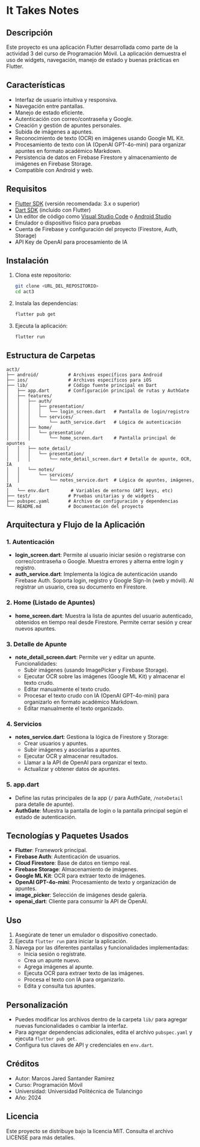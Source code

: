 # It Takes Notes

## Descripción

Este proyecto es una aplicación Flutter desarrollada como parte de la actividad 3 del curso de Programación Móvil. La aplicación demuestra el uso de widgets, navegación, manejo de estado y buenas prácticas en Flutter.

## Características

- Interfaz de usuario intuitiva y responsiva.
- Navegación entre pantallas.
- Manejo de estado eficiente.
- Autenticación con correo/contraseña y Google.
- Creación y gestión de apuntes personales.
- Subida de imágenes a apuntes.
- Reconocimiento de texto (OCR) en imágenes usando Google ML Kit.
- Procesamiento de texto con IA (OpenAI GPT-4o-mini) para organizar apuntes en formato académico Markdown.
- Persistencia de datos en Firebase Firestore y almacenamiento de imágenes en Firebase Storage.
- Compatible con Android y web.

## Requisitos

- [Flutter SDK](https://flutter.dev/docs/get-started/install) (versión recomendada: 3.x o superior)
- [Dart SDK](https://dart.dev/get-dart) (incluido con Flutter)
- Un editor de código como [Visual Studio Code](https://code.visualstudio.com/) o [Android Studio](https://developer.android.com/studio)
- Emulador o dispositivo físico para pruebas
- Cuenta de Firebase y configuración del proyecto (Firestore, Auth, Storage)
- API Key de OpenAI para procesamiento de IA

## Instalación

1. Clona este repositorio:
   ```sh
   git clone <URL_DEL_REPOSITORIO>
   cd act3
   ```

2. Instala las dependencias:
   ```sh
   flutter pub get
   ```

3. Ejecuta la aplicación:
   ```sh
   flutter run
   ```

## Estructura de Carpetas

```
act3/
├── android/           # Archivos específicos para Android
├── ios/               # Archivos específicos para iOS
├── lib/               # Código fuente principal en Dart
│   ├── app.dart       # Configuración principal de rutas y AuthGate
│   ├── features/
│   │   ├── auth/
│   │   │   ├── presentation/
│   │   │   │   └── login_screen.dart   # Pantalla de login/registro
│   │   │   └── services/
│   │   │       └── auth_service.dart   # Lógica de autenticación
│   │   ├── home/
│   │   │   └── presentation/
│   │   │       └── home_screen.dart    # Pantalla principal de apuntes
│   │   ├── note_detail/
│   │   │   └── presentation/
│   │   │       └── note_detail_screen.dart # Detalle de apunte, OCR, IA
│   │   └── notes/
│   │       └── services/
│   │           └── notes_service.dart  # Lógica de apuntes, imágenes, IA
│   └── env.dart        # Variables de entorno (API keys, etc)
├── test/              # Pruebas unitarias y de widgets
├── pubspec.yaml       # Archivo de configuración y dependencias
└── README.md          # Documentación del proyecto
```

## Arquitectura y Flujo de la Aplicación

### 1. Autenticación

- **login_screen.dart**: Permite al usuario iniciar sesión o registrarse con correo/contraseña o Google. Muestra errores y alterna entre login y registro.
- **auth_service.dart**: Implementa la lógica de autenticación usando Firebase Auth. Soporta login, registro y Google Sign-In (web y móvil). Al registrar un usuario, crea su documento en Firestore.

### 2. Home (Listado de Apuntes)

- **home_screen.dart**: Muestra la lista de apuntes del usuario autenticado, obtenidos en tiempo real desde Firestore. Permite cerrar sesión y crear nuevos apuntes.

### 3. Detalle de Apunte

- **note_detail_screen.dart**: Permite ver y editar un apunte. Funcionalidades:
  - Subir imágenes (usando ImagePicker y Firebase Storage).
  - Ejecutar OCR sobre las imágenes (Google ML Kit) y almacenar el texto crudo.
  - Editar manualmente el texto crudo.
  - Procesar el texto crudo con IA (OpenAI GPT-4o-mini) para organizarlo en formato académico Markdown.
  - Editar manualmente el texto organizado.

### 4. Servicios

- **notes_service.dart**: Gestiona la lógica de Firestore y Storage:
  - Crear usuarios y apuntes.
  - Subir imágenes y asociarlas a apuntes.
  - Ejecutar OCR y almacenar resultados.
  - Llamar a la API de OpenAI para organizar el texto.
  - Actualizar y obtener datos de apuntes.

### 5. app.dart

- Define las rutas principales de la app (`/` para AuthGate, `/noteDetail` para detalle de apunte).
- **AuthGate**: Muestra la pantalla de login o la pantalla principal según el estado de autenticación.

## Tecnologías y Paquetes Usados

- **Flutter**: Framework principal.
- **Firebase Auth**: Autenticación de usuarios.
- **Cloud Firestore**: Base de datos en tiempo real.
- **Firebase Storage**: Almacenamiento de imágenes.
- **Google ML Kit**: OCR para extraer texto de imágenes.
- **OpenAI GPT-4o-mini**: Procesamiento de texto y organización de apuntes.
- **image_picker**: Selección de imágenes desde galería.
- **openai_dart**: Cliente para consumir la API de OpenAI.

## Uso

1. Asegúrate de tener un emulador o dispositivo conectado.
2. Ejecuta `flutter run` para iniciar la aplicación.
3. Navega por las diferentes pantallas y funcionalidades implementadas:
   - Inicia sesión o regístrate.
   - Crea un apunte nuevo.
   - Agrega imágenes al apunte.
   - Ejecuta OCR para extraer texto de las imágenes.
   - Procesa el texto con IA para organizarlo.
   - Edita y consulta tus apuntes.

## Personalización

- Puedes modificar los archivos dentro de la carpeta `lib/` para agregar nuevas funcionalidades o cambiar la interfaz.
- Para agregar dependencias adicionales, edita el archivo `pubspec.yaml` y ejecuta `flutter pub get`.
- Configura tus claves de API y credenciales en `env.dart`.

## Créditos

- Autor: Marcos Jared Santander Ramirez
- Curso: Programación Móvil
- Universidad: Universidad Politécnica de Tulancingo
- Año: 2024

## Licencia

Este proyecto se distribuye bajo la licencia MIT. Consulta el archivo LICENSE para más detalles.

